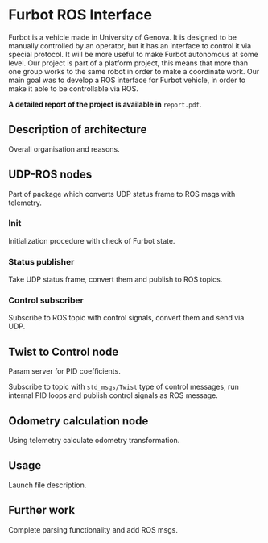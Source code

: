 # Furbot ROS Interface

Furbot is a vehicle made in University of Genova. It is designed to be manually controlled by an operator, but it has an interface to control it via special protocol. It will be more useful to make Furbot autonomous at some level.
Our project is part of a platform project, this means that more than one group works to the same robot in order to make a coordinate work. Our main goal was to develop a ROS interface for Furbot vehicle, in order to make it able to be controllable via ROS.

**A detailed report of the project is available in** `report.pdf`.

## Description of architecture
Overall organisation and reasons.

## UDP-ROS nodes
Part of package which converts UDP status frame to ROS msgs with telemetry.

### Init
Initialization procedure with check of Furbot state.

### Status publisher
Take UDP status frame, convert them and publish to ROS topics.

### Control subscriber
Subscribe to ROS topic with control signals, convert them and send via UDP.

## Twist to Control node
Param server for PID coefficients.

Subscribe to topic with `std_msgs/Twist` type of control messages, run internal PID loops and publish control signals as ROS message. 

## Odometry calculation node
Using telemetry calculate odometry transformation.

## Usage
Launch file description.

## Further work
Complete parsing functionality and add ROS msgs.